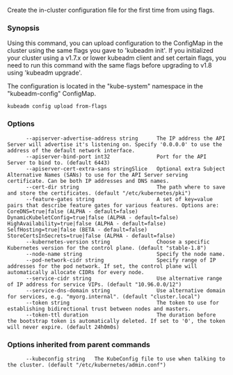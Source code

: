 
Create the in-cluster configuration file for the first time from using flags.

### Synopsis



Using this command, you can upload configuration to the ConfigMap in the cluster using the same flags you gave to 'kubeadm init'.
If you initialized your cluster using a v1.7.x or lower kubeadm client and set certain flags, you need to run this command with the
same flags before upgrading to v1.8 using 'kubeadm upgrade'.

The configuration is located in the "kube-system" namespace in the "kubeadm-config" ConfigMap.


```
kubeadm config upload from-flags
```

### Options

```
      --apiserver-advertise-address string      The IP address the API Server will advertise it's listening on. Specify '0.0.0.0' to use the address of the default network interface.
      --apiserver-bind-port int32               Port for the API Server to bind to. (default 6443)
      --apiserver-cert-extra-sans stringSlice   Optional extra Subject Alternative Names (SANs) to use for the API Server serving certificate. Can be both IP addresses and DNS names.
      --cert-dir string                         The path where to save and store the certificates. (default "/etc/kubernetes/pki")
      --feature-gates string                    A set of key=value pairs that describe feature gates for various features. Options are:
CoreDNS=true|false (ALPHA - default=false)
DynamicKubeletConfig=true|false (ALPHA - default=false)
HighAvailability=true|false (ALPHA - default=false)
SelfHosting=true|false (BETA - default=false)
StoreCertsInSecrets=true|false (ALPHA - default=false)
      --kubernetes-version string               Choose a specific Kubernetes version for the control plane. (default "stable-1.8")
      --node-name string                        Specify the node name.
      --pod-network-cidr string                 Specify range of IP addresses for the pod network. If set, the control plane will automatically allocate CIDRs for every node.
      --service-cidr string                     Use alternative range of IP address for service VIPs. (default "10.96.0.0/12")
      --service-dns-domain string               Use alternative domain for services, e.g. "myorg.internal". (default "cluster.local")
      --token string                            The token to use for establishing bidirectional trust between nodes and masters.
      --token-ttl duration                      The duration before the bootstrap token is automatically deleted. If set to '0', the token will never expire. (default 24h0m0s)
```

### Options inherited from parent commands

```
      --kubeconfig string   The KubeConfig file to use when talking to the cluster. (default "/etc/kubernetes/admin.conf")
```

